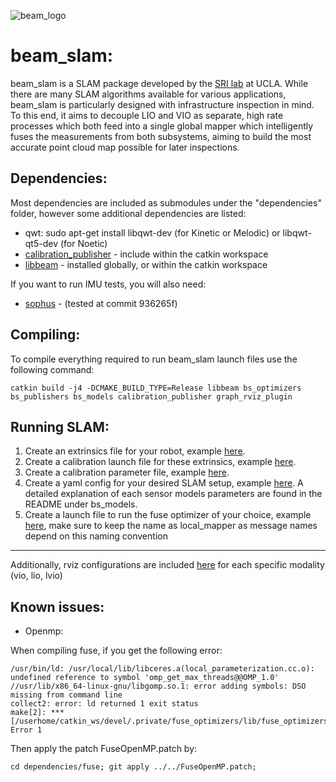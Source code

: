 ![beam_logo](https://github.com/BEAMRobotics/beam_slam/assets/25440002/c7dadb61-ef5a-4e50-b497-d7960349a468)

# beam_slam:

beam_slam is a SLAM package developed by the [SRI lab](https://sri-lab.seas.ucla.edu/) at UCLA. While there are many SLAM algorithms available for various applications, beam_slam is particularly designed with infrastructure inspection in mind. To this end, it aims to decouple LIO and VIO as separate, high rate processes which both feed into a single global mapper which intelligently fuses the measurements from both subsystems, aiming to build the most accurate point cloud map possible for later inspections.

## Dependencies:

Most dependencies are included as submodules under the "dependencies" folder, however some additional dependencies are listed:
* qwt: sudo apt-get install libqwt-dev (for Kinetic or Melodic) or libqwt-qt5-dev (for Noetic)
* [calibration_publisher](https://github.com/BEAMRobotics/beam_robotics/tree/master/calibration/calibration_publisher) - include within the catkin workspace
* [libbeam](https://github.com/BEAMRobotics/libbeam) - installed globally, or within the catkin workspace

If you want to run IMU tests, you will also need:

* [sophus](https://github.com/strasdat/Sophus) - (tested at commit 936265f)

## Compiling:

To compile everything required to run beam_slam launch files use the following command:

`catkin build -j4 -DCMAKE_BUILD_TYPE=Release libbeam bs_optimizers bs_publishers bs_models calibration_publisher graph_rviz_plugin`

## Running SLAM:

1. Create an extrinsics file for your robot, example [here](https://github.com/BEAMRobotics/beam_slam/blob/main/beam_slam_launch/calibrations/ig2/extrinsics.json).
2. Create a calibration launch file for these extrinsics, example [here](https://github.com/BEAMRobotics/beam_slam/blob/main/beam_slam_launch/launch/ig2/calibration_publisher_ig2.launch).
3. Create a calibration parameter file, example [here](https://github.com/BEAMRobotics/beam_slam/blob/add_documentation/beam_slam_launch/config/ig2/calibration_params.yaml).
4. Create a yaml config for your desired SLAM setup, example [here](https://github.com/BEAMRobotics/beam_slam/blob/main/beam_slam_launch/config/ig2/lvio.yaml). A detailed explanation of each sensor models parameters are found in the README under bs_models.
5. Create a launch file to run the fuse optimizer of your choice, example [here](https://github.com/BEAMRobotics/beam_slam/blob/main/beam_slam_launch/launch/ig2/lvio.launch), make sure to keep the name as local_mapper as message names depend on this naming convention
---

Additionally, rviz configurations are included [here](https://github.com/BEAMRobotics/beam_slam/tree/main/beam_slam_launch/rviz) for each specific modality (vio, lio, lvio)

## Known issues:

* Openmp:

When compiling fuse, if you get the following error:

```
/usr/bin/ld: /usr/local/lib/libceres.a(local_parameterization.cc.o): undefined reference to symbol 'omp_get_max_threads@@OMP_1.0'
//usr/lib/x86_64-linux-gnu/libgomp.so.1: error adding symbols: DSO missing from command line
collect2: error: ld returned 1 exit status
make[2]: *** [/userhome/catkin_ws/devel/.private/fuse_optimizers/lib/fuse_optimizers/fixed_lag_smoother_node] Error 1
```
Then apply the patch FuseOpenMP.patch by:

`cd dependencies/fuse; git apply ../../FuseOpenMP.patch;`
